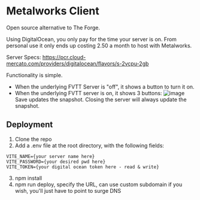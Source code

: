 # Metalworks Client

Open source alternative to The Forge.

Using DigitalOcean, you only pay for the time your server is on. From personal use it only ends up costing 2.50 a month to host with Metalworks.

Server Specs: https://pcr.cloud-mercato.com/providers/digitalocean/flavors/s-2vcpu-2gb


Functionality is simple. 
- When the underlying FVTT Server is "off", it shows a button to turn it on.
- When the underlying FVTT server is on, it shows 3 buttons:
![image](https://user-images.githubusercontent.com/4323034/204411283-25f08de4-3ed9-45ac-9f1d-df927bebb999.png)
Save updates the snapshot. Closing the server will always update the snapshot.


## Deployment

1. Clone the repo
2. Add a .env file at the root directory, with the following fields:
```
VITE_NAME={your server name here}
VITE_PASSWORD={your desired pwd here}
VITE_TOKEN={your digital ocean token here - read & write}
```
3. npm install
4. npm run deploy, specify the URL, can use custom subdomain if you wish, you'll just have to point to surge DNS
